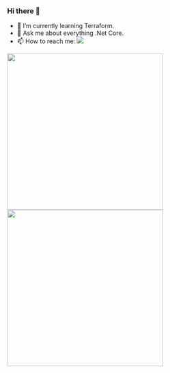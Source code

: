 ### Hi there 👋
- 🌱 I’m currently learning Terraform.
- 💬 Ask me about everything .Net Core.
- 📫 How to reach me: <a href="https://twitter.com/intent/follow?screen_name=WajahatAliAbid&tw_p=followbutton"><img src="https://img.shields.io/twitter/follow/WajahatAliAbid?label=%40WajahatAliAbid&style=social"></a> 

<a href="https://github.com/anuraghazra/github-readme-stats">
  <img  
  height=365px
 src="https://github-readme-stats.vercel.app/api?username=WajahatAliAbid&count_private=true&show_icons=true&theme=cobalt" />
</a>

<a href="https://github.com/anuraghazra/github-readme-stats">
  <img  height=365px   src="https://github-readme-stats.vercel.app/api/top-langs/?username=WajahatAliAbid&hide=Jupyter%20Notebook&theme=cobalt" />
</a>
